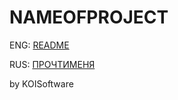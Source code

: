 # **NAMEOFPROJECT**

ENG: [README](/docs/en/README.md)

RUS: [ПРОЧТИМЕНЯ](/docs/rus/README.md)

by KOISoftware
